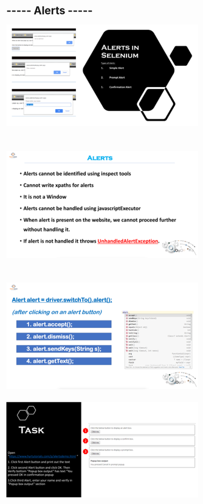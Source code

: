 <h1> ----- Alerts ----- </h1>

![img.png](img/img.png)

<br/>
<br/>

![img_1.png](img/img_1.png)

<br/>
<br/>


![img_2.png](img/img_2.png)
<br/>
<br/>

![img_3.png](img/img_3.png)